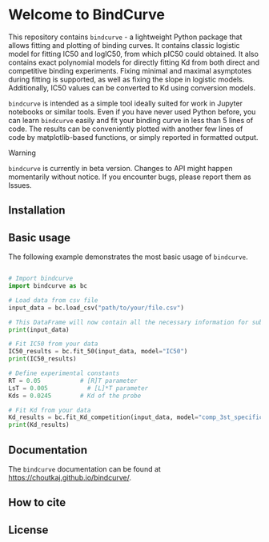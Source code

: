 # Welcome to BindCurve
This repository contains `bindcurve` - a lightweight Python package that allows fitting and plotting of binding curves. It contains classic logistic model for fitting IC50 and logIC50, from which pIC50 could obtained. It also contains exact polynomial models for directly fitting Kd from both direct and competitive binding experiments. Fixing minimal and maximal asymptotes during fitting is supported, as well as fixing the slope in logistic models. Additionally, IC50 values can be converted to Kd using conversion models.

`bindcurve` is intended as a simple tool ideally suited for work in Jupyter notebooks or similar tools. Even if you have never used Python before, you can learn `bindcurve` easily and fit your binding curve in less than 5 lines of code. The results can be conveniently plotted with another few lines of code by matplotlib-based functions, or simply reported in formatted output.

> [!WARNING]
> `bindcurve` is currently in beta version. Changes to API might happen momentarily without notice. If you encounter bugs, please report them as Issues. 


## Installation


## Basic usage
The following example demonstrates the most basic usage of `bindcurve`.

```python

# Import bindcurve
import bindcurve as bc

# Load data from csv file
input_data = bc.load_csv("path/to/your/file.csv")

# This DataFrame will now contain all the necessary information for subsequent fitting
print(input_data)

# Fit IC50 from your data
IC50_results = bc.fit_50(input_data, model="IC50")
print(IC50_results)

# Define experimental constants
RT = 0.05           # [R]T parameter
LsT = 0.005           # [L]*T parameter
Kds = 0.0245        # Kd of the probe

# Fit Kd from your data
Kd_results = bc.fit_Kd_competition(input_data, model="comp_3st_specific", RT=RT, LsT=LsT, Kds=Kds)
print(Kd_results)
```


## Documentation
The `bindcurve` documentation can be found at https://choutkaj.github.io/bindcurve/.


## How to cite

## License

